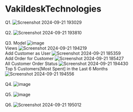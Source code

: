 # VakildeskTechnologies
Q1. ![Screenshot 2024-09-21 193029](https://github.com/user-attachments/assets/41bf0b8e-52aa-4041-902e-ad2a76543d47)
<br><br>
Q2. ![Screenshot 2024-09-21 193810](https://github.com/user-attachments/assets/a75338ad-1d68-400c-a68e-fb8835365320)
<br><br>
Q3. Model ![image](https://github.com/user-attachments/assets/0b1c9a3e-200b-4bcf-92ea-1c951a747ac4)<br>
    Views ![Screenshot 2024-09-21 194219](https://github.com/user-attachments/assets/7d4ae172-13ab-4adb-b3c4-093dcb863b67)<br>
    Add Customer as User ![Screenshot 2024-09-21 185359](https://github.com/user-attachments/assets/3cea6f14-b290-40bd-8adb-3da00f49201d)<br>
    Add Order for Customer ![Screenshot 2024-09-21 185427](https://github.com/user-attachments/assets/e04f2726-87d2-4759-9e6a-2db35404c7a9)<br>
    All Customer Order Status ![Screenshot 2024-09-21 194430](https://github.com/user-attachments/assets/80be782b-81dd-4f7e-b971-9b0aaa89342d)<br>
    Top 5 Customers[Most Spent] in the Last 6 Months ![Screenshot 2024-09-21 194556](https://github.com/user-attachments/assets/48ab5b4b-7d13-4161-ab23-28d9bc7474a3)
<br><br>
Q4. ![image](https://github.com/user-attachments/assets/b156a1bb-f699-428f-b62f-eb0f6d613942)
<br><br>
Q5. ![image](https://github.com/user-attachments/assets/1068c593-2136-4e90-a646-ea2d62430887)
<br><br>
Q6. ![Screenshot 2024-09-21 195012](https://github.com/user-attachments/assets/0bb30105-1068-4917-97ef-f8dbce583742)



    




    




